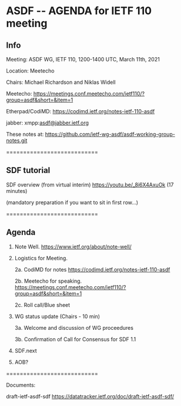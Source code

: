 # ASDF -- AGENDA for IETF 110 meeting

## Info

Meeting: ASDF WG, IETF 110, 1200-1400 UTC, March 11th, 2021

Location: Meetecho

Chairs: Michael Richardson and Niklas Widell 

Meetecho: https://meetings.conf.meetecho.com/ietf110/?group=asdf&short=&item=1
  
Etherpad/CodiMD: https://codimd.ietf.org/notes-ietf-110-asdf

jabber:   xmpp:asdf@jabber.ietf.org

These notes at: https://github.com/ietf-wg-asdf/asdf-working-group-notes.git 

===========================

## SDF tutorial

SDF overview (from virtual interim) https://youtu.be/_8i6X4AxuOk (17 minutes)

(mandatory preparation if you want to sit in first row...)

===========================

## Agenda

1. Note Well.  https://www.ietf.org/about/note-well/

2. Logistics for Meeting.

	2a. CodiMD for notes https://codimd.ietf.org/notes-ietf-110-asdf

	2b. Meetecho for speaking. https://meetings.conf.meetecho.com/ietf110/?group=asdf&short=&item=1

	2c. Roll call/Blue sheet

3. WG status update (Chairs - 10 min)				

	 3a. Welcome and discussion of WG proceedures

	 3b. Confirmation of Call for Consensus for SDF 1.1

5. SDF.next 
      
5. AOB?  

===========================

Documents: 

draft-ietf-asdf-sdf https://datatracker.ietf.org/doc/draft-ietf-asdf-sdf/


